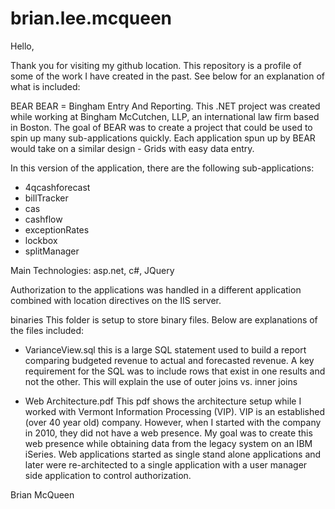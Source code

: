 brian.lee.mcqueen
=================

Hello,

Thank you for visiting my github location.  This repository is a profile of some of the work I have created in the past.  See below for an explanation of what is included:

BEAR
BEAR = Bingham Entry And Reporting.  This .NET project was created while working at Bingham McCutchen, LLP, an international law firm based in Boston. The goal of BEAR was to create a project that could be used to spin up many sub-applications quickly.  Each application spun up by BEAR would take on a similar design - Grids with easy data entry.  

In this version of the application, there are the following sub-applications:
* 4qcashforecast
* billTracker
* cas
* cashflow
* exceptionRates
* lockbox
* splitManager

Main Technologies: asp.net, c#, JQuery

Authorization to the applications was handled in a different application combined with location directives on the IIS server.


binaries
This folder is setup to store binary files.  Below are explanations of the files included:

* VarianceView.sql 
this is a large SQL statement used to build a report comparing budgeted revenue to actual and forecasted revenue.  A key requirement for the SQL was to include rows that exist in one results and not the other.  This will explain the use of outer joins vs. inner joins

* Web Architecture.pdf
This pdf shows the architecture setup while I worked with Vermont Information Processing (VIP).  VIP is an established (over 40 year old) company.  However, when I started with the company in 2010, they did not have a web presence.  My goal was to create this web presence while obtaining data from the legacy system on an IBM iSeries.  Web applications started as single stand alone applications and later were re-architected to a single application with a user manager side application to control authorization.

Brian McQueen

